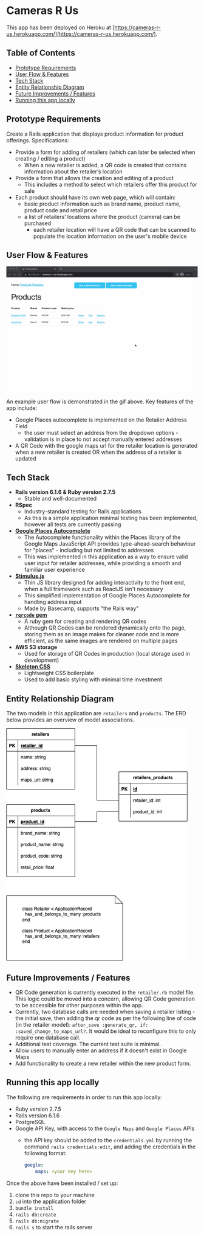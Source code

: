 # Cameras R Us

This app has been deployed on Heroku at [https://cameras-r-us.herokuapp.com/](https://cameras-r-us.herokuapp.com/).

## Table of Contents

* [Prototype Requirements](#PrototypeRequirements)
* [User Flow & Features](#UserFlowFeatures)
* [Tech Stack](#TechStack)
* [Entity Relationship Diagram](#EntityRelationshipDiagram)
* [Future Improvements / Features](#FutureImprovementsFeatures)
* [Running this app locally](#Runningthisapplocally)

## Prototype Requirements

Create a Rails application that displays product information for product offerings. Specifications:

- Provide a form for adding of retailers (which can later be selected when creating / editing a product)
	- When a new retailer is added, a QR code is created that contains information about the retailer’s location
- Provide a form that allows the creation and editing of a product 
	- This includes a method to select which retailers offer this product for sale
- Each product should have its own web page, which will contain: 
	- basic product information such as brand name, product name, product code and retail price
	- a list of retailers’ locations where the product (camera) can be purchased 
		- each retailer location will have a QR code that can be scanned to populate the location information on the user's mobile device

## User Flow & Features

![](./docs/user-flow.gif)

An example user flow is demonstrated in the gif above. Key features of the app include:

- Google Places autocomplete is implemented on the Retailer Address Field
	- the user must select an address from the dropdown options - validation is in place to not accept manually entered addresses
- A QR Code with the google maps url for the retailer location is generated when a new retailer is created OR when the address of a retailer is updated

## Tech Stack

- **Rails version 6.1.6 & Ruby version 2.7.5**
	- Stable and well-documented
- **RSpec**
	- Industry-standard testing for Rails applications
	- As this is a simple application minimal testing has been implemented, however all tests are currently passing
- **[Google Places Autocomplete](https://developers.google.com/maps/documentation/javascript/places-autocomplete)**
	- The Autocomplete functionality within the Places library of the Google Maps JavaScript API provides type-ahead-search behaviour for "places" - including but not limited to addresses
	- This was implemented in this application as a way to ensure valid user input for retailer addresses, while providing a smooth and familiar user experience
- **[Stimulus.js](https://github.com/hotwired/stimulus)**
	- Thin JS library designed for adding interactivity to the front end, when a full framework such as ReactJS isn't necessary
	- This simplified implementation of Google Places Autocomplete for handling address input
	- Made by Basecamp, supports "the Rails way"
- **[`rqrcode` gem](https://github.com/whomwah/rqrcode)**
	- A ruby gem for creating and rendering QR codes
	- Although QR Codes can be rendered dynamically onto the page, storing them as an image makes for cleaner code and is more efficient, as the same images are rendered on multiple pages
- **AWS S3 storage**
	- Used for storage of QR Codes in production (local storage used in development)
- **[Skeleton CSS](http://getskeleton.com/)**
	- Lightweight CSS boilerplate
	- Used to add basic styling with minimal time investment


## Entity Relationship Diagram

The two models in this application are `retailers` and `products`. The ERD below provides an overview of model associations.

![Entity Relationship Diagram](./docs/erd.png)

## Future Improvements / Features

- QR Code generation is currently executed in the `retailer.rb` model file. This logic could be moved into a concern, allowing QR Code generation to be accessible for other purposes within the app.
- Currently, two database calls are needed when saving a retailer listing - the initial save, then adding the qr code as per the following line of code (in the retailer model): `after_save :generate_qr, if: :saved_change_to_maps_url?`. It would be ideal to reconfigure this to only require one database call.
- Additional test coverage. The current test suite is minimal.
- Allow users to manually enter an address if it doesn't exist in Google Maps
- Add functionality to create a new retailer within the new product form.

## Running this app locally

The following are requirements in order to run this app locally:
- Ruby version 2.7.5
- Rails version 6.1.6
- PostgreSQL
- Google API Key, with access to the `Google Maps` and `Google Places` APIs
	- the API key should be added to the `credentials.yml` by running the command `rails credentials:edit`, and adding the credentials in the following format:

		```yml
		google:
			maps: <your key here>
		```

Once the above have been installed / set up:
1. clone this repo to your machine
2. `cd` into the application folder
3. `bundle install`
4. `rails db:create`
5. `rails db:migrate`
6. `rails s` to start the rails server